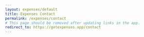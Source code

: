 ```yaml
---
layout: expenses/default
title: Expenses Contact
permalink: /expenses/contact
# This page should be removed after updating links in the app.
redirect_to: https://getexpenses.app/contact
---
```

